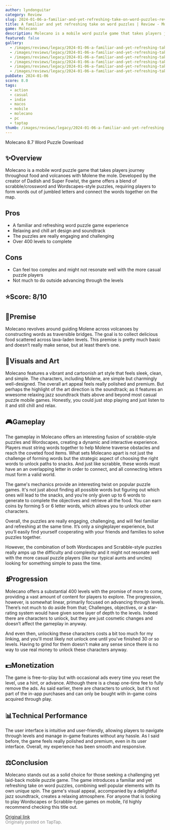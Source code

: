 ```yaml
---
author: lyndonguitar
category: Review
slug: 2024-01-06-a-familiar-and-yet-refreshing-take-on-word-puzzles-review-molecano
title: A familiar and yet refreshing take on word puzzles | Review - Molecano
game: Molecano
description: Molecano is a mobile word puzzle game that takes players journey throughout food and volcanoes with Molene the mole. Developed by the creator of Dadish and Super Fowlst, the game offers a blend of scrabble/crossword and Wordscapes-style puzzles, requiring players to form words out of jumbled letters and connect the words together on the map.
featured: false
gallery:
  - /images/reviews/legacy/2024-01-06-a-familiar-and-yet-refreshing-take-on-word-puzzles--review---molecano-0.avif
  - /images/reviews/legacy/2024-01-06-a-familiar-and-yet-refreshing-take-on-word-puzzles--review---molecano-1.avif
  - /images/reviews/legacy/2024-01-06-a-familiar-and-yet-refreshing-take-on-word-puzzles--review---molecano-2.avif
  - /images/reviews/legacy/2024-01-06-a-familiar-and-yet-refreshing-take-on-word-puzzles--review---molecano-3.avif
  - /images/reviews/legacy/2024-01-06-a-familiar-and-yet-refreshing-take-on-word-puzzles--review---molecano-4.avif
  - /images/reviews/legacy/2024-01-06-a-familiar-and-yet-refreshing-take-on-word-puzzles--review---molecano-5.avif
pubDate: 2024-01-06
score: 8.0
tags:
  - action
  - casual
  - indie
  - macos
  - mobile
  - molecano
  - pc
  - taptap
thumb: /images/reviews/legacy/2024-01-06-a-familiar-and-yet-refreshing-take-on-word-puzzles--review---molecano-0.avif
---
```


Molecano
8.7
Word
Puzzle
Download


## ✨Overview

Molecano is a mobile word puzzle game that takes players journey throughout food and volcanoes with Molene the mole. Developed by the creator of Dadish and Super Fowlst, the game offers a blend of scrabble/crossword and Wordscapes-style puzzles, requiring players to form words out of jumbled letters and connect the words together on the map.




## Pros
- A familiar and refreshing word puzzle game experience
- Relaxing and chill art design and soundtrack
- The puzzles are really engaging and challenging
- Over 400 levels to complete





## Cons
- Can feel too complex and might not resonate well with the more casual puzzle players
- Not much to do outside advancing through the levels



## ⭐️Score: 8/10


## 📖Premise

Molecano revolves around guiding Molene across volcanoes by constructing words as traversible bridges. The goal is to collect delicious food scattered across lava-laden levels. This premise is pretty much basic and doesn’t really make sense, but at least there’s one.


## 🎨Visuals and Art

Molecano features a vibrant and cartoonish art style that feels sleek, clean, and simple. The characters, including Molene, are simple but charmingly well-designed. The overall art appeal feels really polished and premium. But perhaps the highlight of the art direction is the soundtrack; as it features an wwesome relaxing jazz soundtrack thats above and beyond most casual puzzle mobile games. Honestly, you could just stop playing and just listen to it and still chill and relax.


## 🎮Gameplay

The gameplay in Molecano offers an interesting fusion of scrabble-style puzzles and Wordscapes, creating a dynamic and interactive experience. Players must string words together to help Molene traverse obstacles and reach the coveted food items. What sets Molecano apart is not just the challenge of forming words but the strategic aspect of choosing the right words to unlock paths to snacks. And just like scrabble, these words must have an an overlapping letter in order to connect, and all connecting letters must form a valid world.

The game's mechanics provide an interesting twist on popular puzzle games. It's not just about finding all possible words but figuring out which ones will lead to the snacks, and you’re only given up to 6 words to generate to complete the objectives and retrieve all the food. You can earn coins by forming 5 or 6 letter words, which allows you to unlock other characters.

Overall, the puzzles are really engaging, challenging, and will feel familiar and refreshing at the same time. It’s only a singleplayer experience, but you’ll easily find yourself cooperating with your friends and families to solve puzzles together.

However, the combination of both Wordscapes and Scrabble-style puzzles really amps up the difficulty and complexity and it might not resonate well with the more casual puzzle players (like our typical aunts and uncles) looking for something simple to pass the time.


## ⏫Progression

Molecano offers a substantial 400 levels with the promise of more to come, providing a vast amount of content for players to explore. The progression, however, is somewhat linear, primarily focused on advancing through levels. There’s not much to do aside from that; Challenges, objectives, or a star-rating system would have given some layer of depth to the levels. Indeed there are characters to unlock, but they are just cosmetic changes and doesn’t affect the gameplay in anyway.

And even then, unlocking these characters costs a bit too much for my linking, and you'll most likely not unlock one until you've finished 30 or so levels. Having to grind for them doesn't make any sense since there is no way to use real money to unlock these characters anyway.


## 💵Monetization

The game is free-to-play but with occasional ads every time you reset the level, use a hint, or advance. Although there is a cheap one-time fee to fully remove the ads. As said earlier, there are characters to unlock, but it’s not part of the in-app purchases and can only be bought with in-game coins acquired through play.


## 📊Technical Performance

The user interface is intuitive and user-friendly, allowing players to navigate through levels and manage in-game features without any hassle. As I said before, the game feels really polished and premium, even in its user interface. Overall, my experience has been smooth and responsive.


## ⚖️Conclusion

Molecano stands out as a solid choice for those seeking a challenging yet laid-back mobile puzzle game. The game introduces a familiar and yet refreshing take on word puzzles, combining well popular elements with its own unique spin. The game's visual appeal, accompanied by a delightful jazz soundtrack, creates a relaxing atmosphere. For anyone that is looking to play Wordscapes or Scrabble-type games on mobile, I’d highly recommend checking this title out.

[Original link](https://www.taptap.io/post/6787531)<br><span style="font-size: 0.95em; color: #888;">Originally posted on TapTap.</span>